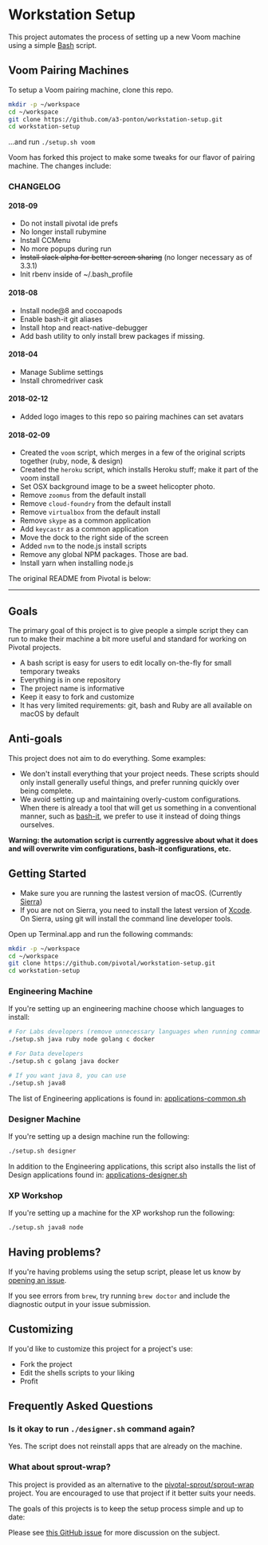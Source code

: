 # Workstation Setup

This project automates the process of setting up a new Voom machine using a simple [Bash](https://www.gnu.org/software/bash/) script.

## Voom Pairing Machines

To setup a Voom pairing machine, clone this repo.

```sh
mkdir -p ~/workspace
cd ~/workspace
git clone https://github.com/a3-ponton/workstation-setup.git
cd workstation-setup
```

...and run `./setup.sh voom`

Voom has forked this project to make some tweaks for our flavor of pairing machine.  The changes include:

### CHANGELOG

#### 2018-09

* Do not install pivotal ide prefs
* No longer install rubymine
* Install CCMenu
* No more popups during run
* ~~Install slack alpha for better screen sharing~~ (no longer necessary as of 3.3.1)
* Init rbenv inside of ~/.bash_profile


#### 2018-08

* Install node@8 and cocoapods
* Enable bash-it git aliases
* Install htop and react-native-debugger
* Add bash utility to only install brew packages if missing.

#### 2018-04

* Manage Sublime settings
* Install chromedriver cask

#### 2018-02-12
* Added logo images to this repo so pairing machines can set avatars

#### 2018-02-09
* Created the `voom` script, which merges in a few of the original scripts together (ruby, node, & design)
* Created the `heroku` script, which installs Heroku stuff; make it part of the voom install
* Set OSX background image to be a sweet helicopter photo.
* Remove `zoomus` from the default install
* Remove `cloud-foundry` from the default install
* Remove `virtualbox` from the default install
* Remove `skype` as a common application
* Add `keycastr` as a common application
* Move the dock to the right side of the screen
* Added `nvm` to the node.js install scripts
* Remove any global NPM packages.  Those are bad.
* Install yarn when installing node.js

The original README from Pivotal is below:

---

## Goals

The primary goal of this project is to give people a simple script they can run to make their machine a bit more useful and standard for working on Pivotal projects.

 * A bash script is easy for users to edit locally on-the-fly for small temporary tweaks
 * Everything is in one repository
 * The project name is informative
 * Keep it easy to fork and customize
 * It has very limited requirements: git, bash and Ruby are all available on macOS by default

## Anti-goals

This project does not aim to do everything. Some examples:

 * We don't install everything that your project needs. These scripts should only install generally useful things, and prefer running quickly over being complete.
 * We avoid setting up and maintaining overly-custom configurations. When there is already a tool that will get us something in a conventional manner, such as [bash-it](https://github.com/Bash-it/bash-it), we prefer to use it instead of doing things ourselves.

**Warning: the automation script is currently aggressive about what it does and will overwrite vim configurations, bash-it configurations, etc.**

## Getting Started

- Make sure you are running the lastest version of macOS. (Currently [Sierra](https://www.apple.com/macos/sierra/))
- If you are not on Sierra, you need to install the latest version of [Xcode](https://developer.apple.com/xcode/). On Sierra, using git will install the command line developer tools.  

Open up Terminal.app and run the following commands:

```sh
mkdir -p ~/workspace
cd ~/workspace
git clone https://github.com/pivotal/workstation-setup.git
cd workstation-setup
```

### Engineering Machine

If you're setting up an engineering machine choose which languages to install:

```sh
# For Labs developers (remove unnecessary languages when running command)
./setup.sh java ruby node golang c docker

# For Data developers
./setup.sh c golang java docker

# If you want java 8, you can use
./setup.sh java8
```

The list of Engineering applications is found in: [applications-common.sh](https://github.com/pivotal/workstation-setup/blob/master/scripts/common/applications-common.sh)

### Designer Machine

If you're setting up a design machine run the following:

```sh
./setup.sh designer
```

In addition to the Engineering applications, this script also installs the list of Design applications found in: [applications-designer.sh](https://github.com/pivotal/workstation-setup/blob/master/scripts/opt-in/designer.sh)

### XP Workshop

If you're setting up a machine for the XP workshop run the following:

```sh
./setup.sh java8 node
```

## Having problems?

If you're having problems using the setup script, please let us know by [opening an issue](https://github.com/pivotal/workstation-setup/issues/new).

If you see errors from `brew`, try running `brew doctor` and include the diagnostic output in your issue submission.

## Customizing

If you'd like to customize this project for a project's use:

- Fork the project
- Edit the shells scripts to your liking
- Profit

## Frequently Asked Questions

### Is it okay to run `./designer.sh` command again?

Yes. The script does not reinstall apps that are already on the machine.

### What about sprout-wrap?

This project is provided as an alternative to the [pivotal-sprout/sprout-wrap](https://github.com/pivotal-sprout/sprout-wrap) project. You are encouraged to use that project if it better suits your needs.

The goals of this projects is to keep the setup process simple and up to date:

Please see [this GitHub issue](https://github.com/pivotal/workstation-setup/issues/3) for more discussion on the subject.
